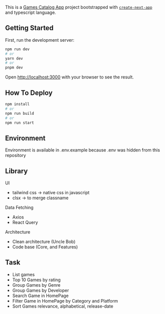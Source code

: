 This is a [Games Catalog App](https://palm-code.vercel.app/) project bootstrapped with [`create-next-app`](https://github.com/vercel/next.js/tree/canary/packages/create-next-app) and typescript language.

## Getting Started

First, run the development server:

```bash
npm run dev
# or
yarn dev
# or
pnpm dev
```

Open [http://localhost:3000](http://localhost:3000) with your browser to see the result.

## How To Deploy

```bash
npm install
# or
npm run build
# or
npm run start
```

## Environment

Environment is available in .env.example because .env was hidden from this repository

## Library

UI

- tailwind css -> native css in javascript
- clsx -> to merge classname

Data Fetching

- Axios
- React Query

Architecture

- Clean architecture (Uncle Bob)
- Code base (Core, and Features)

## Task

- List games
- Top 10 Games by rating
- Group Games by Genre
- Group Games by Developer
- Search Game in HomePage
- Filter Game in HomePage by Category and Platform
- Sort Games relevance, alphabetical, release-date
